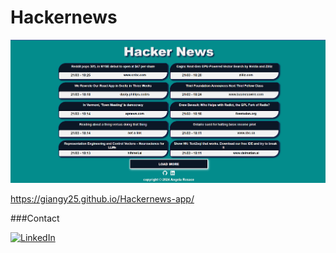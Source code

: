 # Hackernews

<img src="src/img/hackernews.png" width="600" heigth="300">

https://giangy25.github.io/Hackernews-app/


###Contact

[![LinkedIn][linkedin-shield]][linkedin-url]



[linkedin-url]: https://www.linkedin.com/in/angela-rosace-744925291/
[linkedin-shield]: https://img.shields.io/badge/-LinkedIn-black.svg?style=for-the-badge&logo=linkedin&colorB=555
